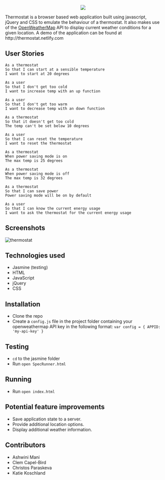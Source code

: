 <p align="center">
<img src="https://github.com/joemaidman/thermostat-final/blob/master/screenshots/thermostat.png"/>
</p>
Thermostat is a browser based web application built using javascript, jQuery and CSS to emulate the behaviour of a thermostat. It also makes use of the <a href="https://openweathermap.org/">OpenWeatherMap</a> API to display current weather conditions for a given location. A demo of the application can be found at http://thermostat.netlify.com

## User Stories
```
As a thermostat
So that I can start at a sensible temperature
I want to start at 20 degrees

As a user
So that I don't get too cold
I want to increase temp with an up function

As a user
So that I don't get too warm
I want to decrease temp with an down function

As a thermostat
So that it doesn't get too cold
The temp can't be set below 10 degrees

As a user
So that I can reset the temperature
I want to reset the thermostat

As a thermostat
When power saving mode is on
The max temp is 25 degrees

As a thermostat
When power saving mode is off
The max temp is 32 degrees

As a thermostat
So that I can save power
Power saving mode will be on by default

As a user
So that I can know the current energy usage
I want to ask the thermostat for the current energy usage
```
## Screenshots
![thermostat](https://github.com/joemaidman/thermostat-final/blob/master/screenshots/homepage.png)

## Technologies used
- Jasmine (testing)
- HTML
- JavaScript
- jQuery
- CSS

## Installation
- Clone the repo
- Create a `config.js` file in the project folder containing your openweathermap API key in the following format:
`var config = {
  APPID: 'my-api-key'
}`

## Testing
- `cd` to the jasmine folder
- Run `open SpecRunner.html`

## Running
- Run `open index.html`

## Potential feature improvements
* Save application state to a server.
* Provide additional location options.
* Display additional weather information.

## Contributors
 - Ashwini Mani
 - Clem Capel-Bird
 - Christos Paraskeva
 - Katie Koschland
